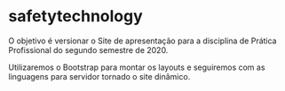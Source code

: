 # safetytechnology
 
 O objetivo é versionar o Site de apresentação para a disciplina de Prática Profissional do segundo semestre de 2020.

 Utilizaremos o Bootstrap para montar os layouts e seguiremos com as linguagens para servidor tornado o site dinâmico.
